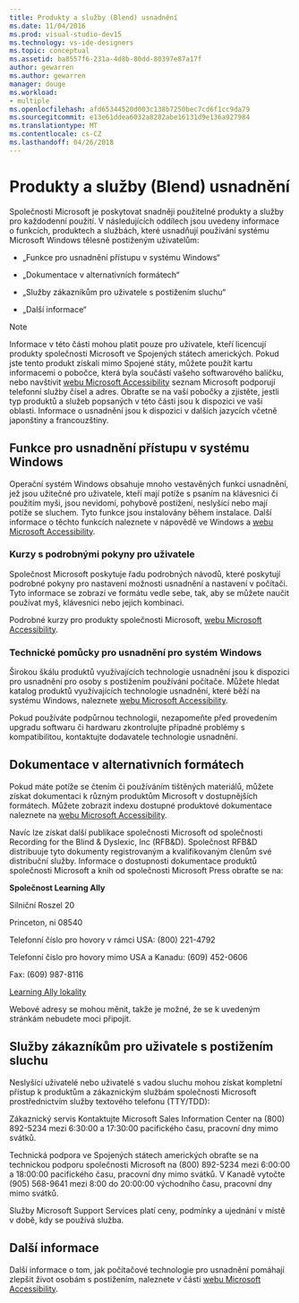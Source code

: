 ```yaml
---
title: Produkty a služby (Blend) usnadnění
ms.date: 11/04/2016
ms.prod: visual-studio-dev15
ms.technology: vs-ide-designers
ms.topic: conceptual
ms.assetid: ba8557f6-231a-4d8b-80dd-80397e87a17f
author: gewarren
ms.author: gewarren
manager: douge
ms.workload:
- multiple
ms.openlocfilehash: afd65344520d003c138b7250bec7cd6f1cc9da79
ms.sourcegitcommit: e13e61ddea6032a8282abe16131d9e136a927984
ms.translationtype: MT
ms.contentlocale: cs-CZ
ms.lasthandoff: 04/26/2018
---
```

# <a name="accessibility-products-and-services-blend"></a>Produkty a služby (Blend) usnadnění
Společnosti Microsoft je poskytovat snadněji použitelné produkty a služby pro každodenní použití. V následujících oddílech jsou uvedeny informace o funkcích, produktech a službách, které usnadňují používání systému Microsoft Windows tělesně postiženým uživatelům:

-   „Funkce pro usnadnění přístupu v systému Windows“

-   „Dokumentace v alternativních formátech“

-   „Služby zákazníkům pro uživatele s postižením sluchu“

-   „Další informace“

> [!NOTE]
>  Informace v této části mohou platit pouze pro uživatele, kteří licencují produkty společnosti Microsoft ve Spojených státech amerických. Pokud jste tento produkt získali mimo Spojené státy, můžete použít kartu informacemi o pobočce, která byla součástí vašeho softwarového balíčku, nebo navštívit [webu Microsoft Accessibility](http://go.microsoft.com/fwlink/?LinkID=75069) seznam Microsoft podporují telefonní služby čísel a adres. Obraťte se na vaší pobočky a zjistěte, jestli typ produktů a služeb popsaných v této části jsou k dispozici ve vaší oblasti. Informace o usnadnění jsou k dispozici v dalších jazycích včetně japonštiny a francouzštiny.

## <a name="accessibility-features-of-windows"></a>Funkce pro usnadnění přístupu v systému Windows
 Operační systém Windows obsahuje mnoho vestavěných funkcí usnadnění, jež jsou užitečné pro uživatele, kteří mají potíže s psaním na klávesnici či použitím myši, jsou nevidomí, pohybově postižení, neslyšící nebo mají potíže se sluchem. Tyto funkce jsou instalovány během instalace. Další informace o těchto funkcích naleznete v nápovědě ve Windows a [webu Microsoft Accessibility](http://go.microsoft.com/fwlink/?LinkID=75069).

### <a name="free-step-by-step-tutorials"></a>Kurzy s podrobnými pokyny pro uživatele
 Společnost Microsoft poskytuje řadu podrobných návodů, které poskytují podrobné pokyny pro nastavení možnosti usnadnění a nastavení v počítači. Tyto informace se zobrazí ve formátu vedle sebe, tak, aby se můžete naučit používat myš, klávesnici nebo jejich kombinaci.

 Podrobné kurzy pro produkty společnosti Microsoft, [webu Microsoft Accessibility](http://go.microsoft.com/fwlink/?LinkID=75069).

### <a name="assistive-technology-products-for-windows"></a>Technické pomůcky pro usnadnění pro systém Windows
 Širokou škálu produktů využívajících technologie usnadnění jsou k dispozici pro usnadnění pro osoby s postižením používání počítače. Můžete hledat katalog produktů využívajících technologie usnadnění, které běží na systému Windows, naleznete [webu Microsoft Accessibility](http://go.microsoft.com/fwlink/?LinkID=75069).

 Pokud používáte podpůrnou technologii, nezapomeňte před provedením upgradu softwaru či hardwaru zkontrolujte případné problémy s kompatibilitou, kontaktujte dodavatele technologie usnadnění.

## <a name="documentation-in-alternative-formats"></a>Dokumentace v alternativních formátech
 Pokud máte potíže se čtením či používáním tištěných materiálů, můžete získat dokumentaci k různým produktům Microsoft v dostupnějších formátech. Můžete zobrazit indexu dostupné produktové dokumentace naleznete na [webu Microsoft Accessibility](http://go.microsoft.com/fwlink/?LinkID=75069).

 Navíc lze získat další publikace společnosti Microsoft od společnosti Recording for the Blind & Dyslexic, Inc (RFB&D). Společnost RFB&D distribuuje tyto dokumenty registrovaným a kvalifikovaným členům své distribuční služby. Informace o dostupnosti dokumentace produktů společnosti Microsoft a knih od společnosti Microsoft Press obraťte se na:

 **Společnost Learning Ally**

 Silniční Roszel 20

 Princeton, ni 08540

 Telefonní číslo pro hovory v rámci USA: (800) 221-4792

 Telefonní číslo pro hovory mimo USA a Kanadu: (609) 452-0606

 Fax: (609) 987-8116

 [Learning Ally lokality](http://go.microsoft.com/fwlink/?LinkId=111110)

 Webové adresy se mohou měnit, takže je možné, že se k uvedeným stránkám nebudete moci připojit.

## <a name="customer-service-for-people-people-with-hearing-impairments"></a>Služby zákazníkům pro uživatele s postižením sluchu
 Neslyšící uživatelé nebo uživatelé s vadou sluchu mohou získat kompletní přístup k produktům a zákaznickým službám společnosti Microsoft prostřednictvím služby textového telefonu (TTY/TDD):

 Zákaznický servis Kontaktujte Microsoft Sales Information Center na (800) 892-5234 mezi 6:30:00 a 17:30:00 pacifického času, pracovní dny mimo svátků.

 Technická podpora ve Spojených státech amerických obraťte se na technickou podporu společnosti Microsoft na (800) 892-5234 mezi 6:00:00 a 18:00:00 pacifického času, pracovní dny mimo svátků. V Kanadě vytočte (905) 568-9641 mezi 8:00 do 20:00:00 východního času, pracovní dny mimo svátků.

 Služby Microsoft Support Services platí ceny, podmínky a ujednání v místě v době, kdy se používá služba.

## <a name="for-more-information"></a>Další informace
 Další informace o tom, jak počítačové technologie pro usnadnění pomáhají zlepšit život osobám s postižením, naleznete v části [webu Microsoft Accessibility](http://go.microsoft.com/fwlink/?LinkID=75069).